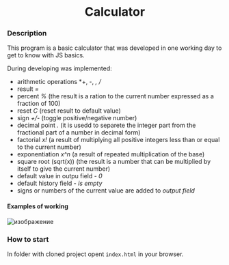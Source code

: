 <h1 align='center'> Calculator </h1>

### Description
This program is a basic calculator that was developed in one working day to get to know with JS basics.   
   
During developing was implemented:  
- arithmetic operations *+, -, *, /*
- result *=*
- percent *%* (the result is a ration to the current number expressed as a fraction of 100)
- reset *C* (reset result to default value)
- sign *+/-* (toggle positive/negative number)
- decimal point *.* (it is usedd to separete the integer part from the fractional part of a number in decimal form)
- factorial *x!* (a result of multiplying all positive integers less than or equal to the current number)
- exponentiation *x^n* (a result of repeated multiplication of the base)
- square root (sqrt(x)) (the result is a number that can be multiplied by itself to give the current number)
- default value in outpu field - *0*
- default history field - *is empty*
- signs or numbers of the current value are added to *output field*

#### Examples of working    
![изображение](https://user-images.githubusercontent.com/108219165/184618737-eae5b561-e9be-41ac-a14e-a83663f184a3.png)   

### How to start
In folder with cloned project opent `index.html` in your browser.  

